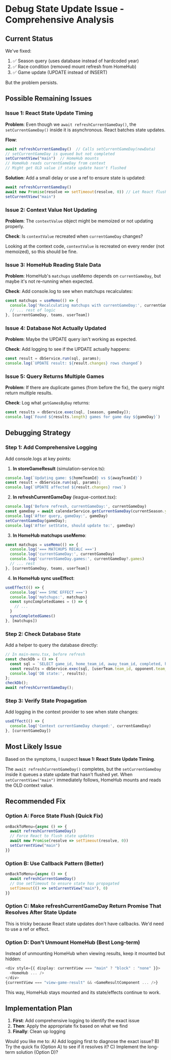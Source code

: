 # Debug State Update Issue - Comprehensive Analysis

## Current Status

We've fixed:
1. ✅ Season query (uses database instead of hardcoded year)
2. ✅ Race condition (removed mount refresh from HomeHub)
3. ✅ Game update (UPDATE instead of INSERT)

But the problem persists.

## Possible Remaining Issues

### Issue 1: React State Update Timing

**Problem**: Even though we `await refreshCurrentGameDay()`, the `setCurrentGameDay()` inside it is asynchronous. React batches state updates.

**Flow**:
```javascript
await refreshCurrentGameDay()  // Calls setCurrentGameDay(newData)
// setCurrentGameDay is queued but not completed
setCurrentView("main")  // HomeHub mounts
// HomeHub reads currentGameDay from context
// Might get OLD value if state update hasn't flushed
```

**Solution**: Add a small delay or use a ref to ensure state is updated:
```javascript
await refreshCurrentGameDay()
await new Promise(resolve => setTimeout(resolve, 0)) // Let React flush state
setCurrentView("main")
```

### Issue 2: Context Value Not Updating

**Problem**: The `contextValue` object might be memoized or not updating properly.

**Check**: Is `contextValue` recreated when `currentGameDay` changes?

Looking at the context code, `contextValue` is recreated on every render (not memoized), so this should be fine.

### Issue 3: HomeHub Reading Stale Data

**Problem**: HomeHub's `matchups` useMemo depends on `currentGameDay`, but maybe it's not re-running when expected.

**Check**: Add console.log to see when matchups recalculates:
```typescript
const matchups = useMemo(() => {
  console.log('Recalculating matchups with currentGameDay:', currentGameDay)
  // ... rest of logic
}, [currentGameDay, teams, userTeam])
```

### Issue 4: Database Not Actually Updated

**Problem**: Maybe the UPDATE query isn't working as expected.

**Check**: Add logging to see if the UPDATE actually happens:
```typescript
const result = dbService.run(sql, params);
console.log(`UPDATE result: ${result.changes} rows changed`)
```

### Issue 5: Query Returns Multiple Games

**Problem**: If there are duplicate games (from before the fix), the query might return multiple results.

**Check**: Log what `getGamesByDay` returns:
```typescript
const results = dbService.exec(sql, [season, gameDay]);
console.log(`Found ${results.length} games for game day ${gameDay}`)
```

## Debugging Strategy

### Step 1: Add Comprehensive Logging

Add console.logs at key points:

1. **In storeGameResult** (simulation-service.ts):
```typescript
console.log(`Updating game: ${homeTeamId} vs ${awayTeamId}`)
const result = dbService.run(sql, params);
console.log(`UPDATE affected ${result.changes} rows`)
```

2. **In refreshCurrentGameDay** (league-context.tsx):
```typescript
console.log('Before refresh, currentGameDay:', currentGameDay)
const gameDay = await calendarService.getCurrentGameDay(currentSeason.year);
console.log('After query, gameDay:', gameDay)
setCurrentGameDay(gameDay);
console.log('After setState, should update to:', gameDay)
```

3. **In HomeHub matchups useMemo**:
```typescript
const matchups = useMemo(() => {
  console.log('=== MATCHUPS RECALC ===')
  console.log('currentGameDay:', currentGameDay)
  console.log('currentGameDay.games:', currentGameDay?.games)
  // ... rest
}, [currentGameDay, teams, userTeam])
```

4. **In HomeHub sync useEffect**:
```typescript
useEffect(() => {
  console.log('=== SYNC EFFECT ===')
  console.log('matchups:', matchups)
  const syncCompletedGames = () => {
    // ...
  }
  syncCompletedGames()
}, [matchups])
```

### Step 2: Check Database State

Add a helper to query the database directly:
```typescript
// In main-menu.tsx, before refresh
const checkDb = () => {
  const sql = `SELECT game_id, home_team_id, away_team_id, completed, home_score, away_score FROM games WHERE home_team_id = ? AND away_team_id = ?`;
  const results = dbService.exec(sql, [userTeam.team_id, opponent.team_id]);
  console.log('DB state:', results);
};
checkDb();
await refreshCurrentGameDay();
```

### Step 3: Verify State Propagation

Add logging in the context provider to see when state changes:
```typescript
useEffect(() => {
  console.log('Context currentGameDay changed:', currentGameDay)
}, [currentGameDay])
```

## Most Likely Issue

Based on the symptoms, I suspect **Issue 1: React State Update Timing**.

The `await refreshCurrentGameDay()` completes, but the `setCurrentGameDay` inside it queues a state update that hasn't flushed yet. When `setCurrentView("main")` immediately follows, HomeHub mounts and reads the OLD context value.

## Recommended Fix

### Option A: Force State Flush (Quick Fix)
```typescript
onBackToMenu={async () => {
  await refreshCurrentGameDay()
  // Force React to flush state updates
  await new Promise(resolve => setTimeout(resolve, 0))
  setCurrentView("main")
}}
```

### Option B: Use Callback Pattern (Better)
```typescript
onBackToMenu={async () => {
  await refreshCurrentGameDay()
  // Use setTimeout to ensure state has propagated
  setTimeout(() => setCurrentView("main"), 0)
}}
```

### Option C: Make refreshCurrentGameDay Return Promise That Resolves After State Update
This is tricky because React state updates don't have callbacks. We'd need to use a ref or effect.

### Option D: Don't Unmount HomeHub (Best Long-term)
Instead of unmounting HomeHub when viewing results, keep it mounted but hidden:
```typescript
<div style={{ display: currentView === "main" ? "block" : "none" }}>
  <HomeHub ... />
</div>
{currentView === "view-game-result" && <GameResultComponent ... />}
```

This way, HomeHub stays mounted and its state/effects continue to work.

## Implementation Plan

1. **First**: Add comprehensive logging to identify the exact issue
2. **Then**: Apply the appropriate fix based on what we find
3. **Finally**: Clean up logging

Would you like me to:
A) Add logging first to diagnose the exact issue?
B) Try the quick fix (Option A) to see if it resolves it?
C) Implement the long-term solution (Option D)?


